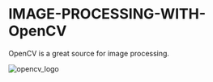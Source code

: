 # IMAGE-PROCESSING-WITH-OpenCV
OpenCV is a great source for image processing.


![opencv_logo](https://user-images.githubusercontent.com/41201124/47141380-27f8f580-d2de-11e8-9e87-fe3782e8d941.png)
